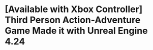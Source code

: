# [Available with Xbox Controller] Third Person Action-Adventure Game Made it with Unreal Engine 4.24

